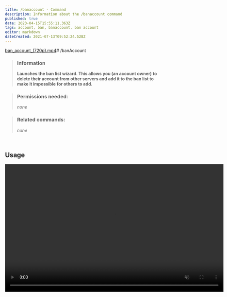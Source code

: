 ```yaml
---
title: /banaccount - Command
description: Information about the /banaccount command
published: true
date: 2023-04-15T15:55:11.363Z
tags: account, ban, banaccount, ban account
editor: markdown
dateCreated: 2021-07-13T09:52:24.528Z
---
```


[ban_account_(720p).mp4](/ban_account_(720p).mp4)# /banAccount

> ### Information
> 
> **Launches the ban list wizard. This allows you (an account owner) to delete their account from other servers and add it to the ban list to make it impossible for others to add.**

> ### Permissions needed:
> 
> *none*

> ### Related commands:
> 
> *none*

<br>

## Usage

<video width="720" height="420" autoplay muted>
 <source src="/ban_account_(720p).mp4" type="video/mp4">
</video>